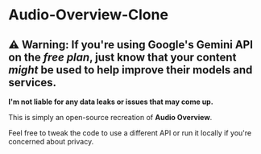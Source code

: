 # Audio-Overview-Clone

## ⚠️ **Warning:** If you're using Google's Gemini API on the *free plan*, just know that your content *might* be used to help improve their models and services.

**I'm not liable for any data leaks or issues that may come up.**

This is simply an open-source recreation of **Audio Overview**.

Feel free to tweak the code to use a different API or run it locally if you're concerned about privacy.